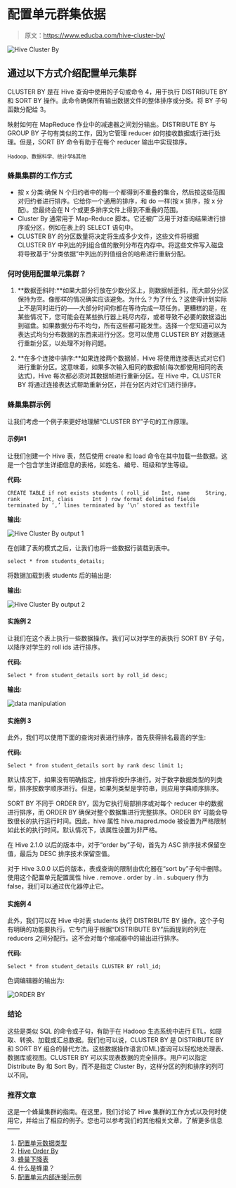 # 配置单元群集依据

> 原文：<https://www.educba.com/hive-cluster-by/>

![Hive Cluster By](img/85e8810e325acf1788bb54a13d616df5.png)



## 通过以下方式介绍配置单元集群

CLUSTER BY 是在 Hive 查询中使用的子句或命令 4，用于执行 DISTRIBUTE BY 和 SORT BY 操作。此命令确保所有输出数据文件的整体排序或分类。将 BY 子句函数分配给 3。

映射如何在 MapReduce 作业中的减速器之间划分输出。DISTRIBUTE BY 与 GROUP BY 子句有类似的工作，因为它管理 reducer 如何接收数据或行进行处理。但是，SORT BY 命令有助于在每个 reducer 输出中实现排序。

<small>Hadoop、数据科学、统计学&其他</small>

### 蜂巢集群的工作方式

*   按 x 分类:确保 N 个归约者中的每一个都得到不重叠的集合，然后按这些范围对归约者进行排序。它给你一个通用的排序，和 do 一样(按 x 排序，按 x 分配)。您最终会在 N 个或更多排序文件上得到不重叠的范围。
*   Cluster By 通常用于 Map-Reduce 脚本。它还被广泛用于对查询结果进行排序或分区，例如在表上的 SELECT 语句中。
*   CLUSTER BY 的分区数量将决定将生成多少文件，这些文件将根据 CLUSTER BY 中列出的列组合值的散列分布在内存中。将这些文件写入磁盘将导致基于“分类依据”中列出的列值组合的哈希进行重新分配。

### 何时使用配置单元集群？

1.  **数据歪斜时:**如果大部分行放在少数分区上，则数据帧歪斜，而大部分分区保持为空。像那样的情况确实应该避免。为什么？为了什么？这使得计划实际上不是同时进行的——大部分时间你都在等待完成一项任务。更糟糕的是，在某些情况下，您可能会在某些执行器上耗尽内存，或者导致不必要的数据溢出到磁盘。如果数据分布不均匀，所有这些都可能发生。选择一个您知道可以为表达式均匀分布数据的东西来进行分区。您可以使用 CLUSTER BY 对数据进行重新分区，以处理不对称问题。

2.  **在多个连接中排序:**如果连接两个数据帧，Hive 将使用连接表达式对它们进行重新分区。这意味着，如果多次输入相同的数据帧(每次都使用相同的表达式)，Hive 每次都必须对其数据帧进行重新分区。在 Hive 中，CLUSTER BY 将通过连接表达式帮助重新分区，并在分区内对它们进行排序。

### 蜂巢集群示例

让我们考虑一个例子来更好地理解“CLUSTER BY”子句的工作原理。

#### 示例#1

让我们创建一个 Hive 表，然后使用 create 和 load 命令在其中加载一些数据。这是一个包含学生详细信息的表格，如姓名、编号、班级和学生等级。

**代码:**

`CREATE TABLE if not exists students
(
roll_id    Int,
name     String,
rank       Int,
class      Int
)
row format delimited
fields terminated by ‘,’
lines terminated by ‘\n’
stored as textfile`

**输出:**

![Hive Cluster By output 1](img/3e2ca3fef3ccc90aba6edf7f6743be1f.png)



在创建了表的模式之后，让我们也将一些数据行装载到表中。

`select * from students_details;`

将数据加载到表 students 后的输出是:

**输出:**

![Hive Cluster By output 2](img/9f4430a28804f6a84ebee685ac98f75e.png)



#### 实施例 2

让我们在这个表上执行一些数据操作。我们可以对学生的表执行 SORT BY 子句，以降序对学生的 roll ids 进行排序。

**代码:**

`Select * from student_details sort by roll_id desc;`

**输出:**

![data manipulation](img/d4b935b6b71cea5a50455b9d40cd280c.png)



#### 实施例 3

此外，我们可以使用下面的查询对表进行排序，首先获得排名最高的学生:

**代码:**

`Select * from student_details sort by rank desc limit 1;`

默认情况下，如果没有明确指定，排序将按升序进行。对于数字数据类型的列类型，排序按数字顺序进行。但是，如果列类型是字符串，则应用字典顺序排序。

SORT BY 不同于 ORDER BY，因为它执行局部排序或对每个 reducer 中的数据进行排序，而 ORDER BY 确保对整个数据集进行完整排序。ORDER BY 可能会导致很长的执行运行时间。因此，hive 属性 hive.mapred.mode 被设置为严格限制如此长的执行时间。默认情况下，该属性设置为非严格。

在 Hive 2.1.0 以后的版本中，对于“order by”子句，首先为 ASC 排序技术保留空值，最后为 DESC 排序技术保留空值。

对于 Hive 3.0.0 以后的版本，表或查询的限制由优化器在“sort by”子句中删除。使用这个配置单元配置属性 hive . remove . order by . in . subquery 作为 false，我们可以通过优化器停止它。

#### 实施例 4

此外，我们可以在 Hive 中对表 students 执行 DISTRIBUTE BY 操作。这个子句有明确的功能要执行。它专门用于根据“DISTRIBUTE BY”后面提到的列在 reducers 之间分配行。这不会对每个缩减器中的输出进行排序。

**代码:**

`Select * from student_details CLUSTER BY roll_id;`

色调编辑器的输出为:

![ORDER BY ](img/442792bafa40918a597d9288bd97bf52.png)



### 结论

这些是类似 SQL 的命令或子句，有助于在 Hadoop 生态系统中进行 ETL，如提取、转换、加载或汇总数据。我们也可以说，CLUSTER BY 是 DISTRIBUTE BY 和 SORT BY 组合的替代方法。这些数据操作语言(DML)查询可以轻松地处理表、数据库或视图。CLUSTER BY 可以实现表数据的完全排序。用户可以指定 Distribute By 和 Sort By，而不是指定 Cluster By，这样分区的列和排序的列可以不同。

### 推荐文章

这是一个蜂巢集群的指南。在这里，我们讨论了 Hive 集群的工作方式以及何时使用它，并给出了相应的例子。您也可以参考我们的其他相关文章，了解更多信息——

1.  [配置单元数据类型](https://www.educba.com/hive-data-types/)
2.  [Hive Order By](https://www.educba.com/hive-order-by/)
3.  [蜂巢下降表](https://www.educba.com/hive-drop-table/)
4.  什么是蜂巢？
5.  [配置单元内部连接|示例](https://www.educba.com/hive-inner-join/)





